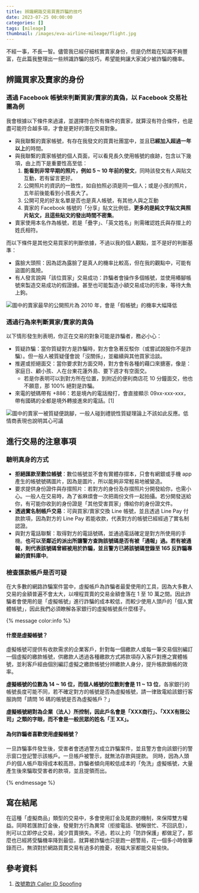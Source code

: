 ```yaml
---
title: 辨識網路交易買賣詐騙的技巧
date: 2023-07-25 00:00:00
categories: []
tags: [mileage]
thumbnail: /images/eva-airline-mileage/flight.jpg
---
```


不經一事，不長一智。儘管我已經仔細核實賣家身份，但是仍然栽在知識不夠豐富，在此篇我整理出一些辨識詐騙的技巧，希望能夠讓大家減少被詐騙的機率。

<!-- more -->

## 辨識買家及賣家的身份


### 透過 Facebook 帳號來判斷買家/賣家的真偽，以 Facebook 交易社團為例

我會根據以下條件來過濾，並選擇符合所有條件的賣家，就算沒有符合條件，也是盡可能符合越多項，才會是更好的潛在交易對象。

* 與我聯繫的賣家帳號，有存在我發文的買賣社團當中，並且**已經加入超過一年以上**的時間。
* 與我聯繫的賣家帳號的個人頁面，可以看見長久使用帳號的痕跡，包含以下幾項，由上而下是重要性高至低：
    1. **能看到非常早期的照片，例如 5 ~ 10 年前的發文**，同時該發文有人與貼文互動，若有留言更好。
    2. 公開照片的資訊的一致性，如自拍照必須是同一個人；或是小孩的照片，五年前後能看到小孩長大了。
    3. 公開可見的好友名單是否也是真人帳號，有其他人與之互動
    4. 賣家的 Facebook 帳號的「分享」貼文比例低，**更多的是純文字貼文與照片貼文，且這些貼文的發出時間不密集**。
* 賣家使用本名作為帳號，若是「疊字」、「英文姓名」則需確認姓氏與存摺上的姓氏相符。

而以下條件是其他交易買家的判斷依據，不過以我的個人觀點，並不是好的判斷基準：

* 露臉大頭照：因為認為露臉了是真人的機率比較高，但在我的觀點中，可能有盜圖的風險。
* 有人發言說與「該位買家」交易成功：詐騙者會操作多個帳號，並使用樁腳帳號來製造交易成功的假證據。甚至也可能製造小額交易成功的形象，等待大魚上鉤。

![圖中的賣家最早的公開照片為 2010 年，會是「假帳號」的機率大幅降低](/images/identify-scammers-in-facebook/facebook-profile-example.png)

### 透過行為來判斷買家/賣家的真偽

以下情形發生則表明，你正在交易的對象可能是詐騙者，務必小心：

* 質疑詐騙：當你質疑對方是詐騙時，對方會急著反駁你（或嘗試說服你不是詐騙）。但一般人被質疑僅會說「沒關係」，並繼續與其他買家洽談。
* 推遲或拒絕面交：當你要求對方面交時，對方會有各種的藉口來搪塞，像是：家庭日、顧小孩、人在台東花蓮外島、要下週才有空面交。
    * 若是你表明可以到對方所在位置，到附近的便利商店花 10 分鐘面交，他也不願意，那 100% 絕對是詐騙。
* 來電的號碼帶有 +886：若是境內的電話撥打，會直接顯示 09xx-xxx-xxx，帶有國碼的全都是境外轉接進來的電話。[1]

![圖中的賣家一被質疑便跳腳，一般人碰到禮貌性質疑理論上不該如此反應。低情商表現也說明其心可議](/images/identify-scammers-in-facebook/scammer-talk.png)

## 進行交易的注意事項

### 驗明真身的方式

* **拒絕匯款至數位帳號**：數位帳號並不會有實體存摺本，只會有網銀或手機 app 產生的帳號號碼圖片，因為是圖片，所以能夠非常輕易地被變造。
* 要求提供身份證件與存摺照片：若對方的身份及存摺照片分開發給你，也需小心。一般人在交易時，為了省麻煩會一次把兩份文件一起拍攝。若分開發送給你，有可能你收到的身份證是「其他受害買家」傳給你的身份證文件。
* **透過實名制帳戶交易**：可與買家/賣家交換 Line 帳號，並且透過 Line Pay 付款款項，因為對方的 Line Pay 若能收款，代表對方的帳號已經經過了實名制認證。
* 與對方電話聯繫：取得對方的電話號碼，並通過電話確定是對方所使用的手機。**也可以至鄰近的派出所讓警方查詢該號碼是否有被「通報」過。若有被通報，則代表該號碼曾經被用於詐騙，並且警方已將該號碼登錄至 165 反詐騙專線的資料庫中**。

### 檢查匯款帳戶是否可疑

在大多數的網路詐騙案件當中，虛擬帳戶為詐騙者最愛使用的工具，因為大多數人交易的金額普遍不會太大，以哩程買賣的交易金額會落在 1 至 10 萬之間。因此詐騙者會使用的是「虛擬帳號」進行詐騙的成本較低，而較少使用人頭戶的「個人實體帳號」，因此我們必須瞭解各家銀行的虛擬帳號長什麼樣子。

{% message color:info %}

#### 什麼是虛擬帳號？

虛擬帳號可提供有收款需求的企業客戶，針對每一個繳款人或每一筆交易個別編訂一個虛擬的繳款帳號，供繳款人透過各種繳款方式將款項存入客戶對應之實體帳號，並利客戶經由個別編訂虛擬之繳款帳號分辨繳款人身分，提升帳款銷帳的效率。

**虛擬帳號的位數為 14 ~ 16 位，而個人帳號的位數則會是 11 ~ 13 位**，各家銀行的帳號長度可能不同，若不確定對方的帳號是否為虛擬帳號，請一律致電給該銀行客服詢問「請問 16 碼的帳號是否為虛擬帳戶？」

**虛擬帳號絕對為企業（法人）所控制，因此戶名會是「XXX商行」、「XXX有限公司」之類的字眼，而不會是一般民眾的姓名「王 XX」。**

#### 為何詐騙者喜歡使用虛擬帳號？

一旦詐騙事件發生後，受害者會透過警方成立詐騙案件，並且警方會向該銀行的警示窗口登記警示該帳戶。一旦帳戶被警示，就無法存款與提款。
同時，因為人頭戶的個人帳戶取得成本較高昂，詐騙者傾向用較低成本的「免洗」虛擬帳號，大量產生後來騙取受害者的款項，並且提領而出。

{% endmessage %}

## 寫在結尾

在這種「虛擬商品」類型的交易中，多會使用訂金及尾款的機制，來保障雙方權益。同時若匯款訂金後，發覺對方行為異常（拒接電話、號稱很忙、不回訊息），則可以立即停止交易，減少買賣損失。不過，若以上的「防詐保護」都做足了，那麼也已經將受騙機率降到最低，就算被詐騙也只是跑一趟警局，花一個多小時做筆錄而已，無須對於網路買賣交易有過多的擔憂，祝福大家都能交易愉快。

## 參考資料

1. [改號欺詐 Caller ID Spoofing](https://zh.wikipedia.org/zh-tw/%E6%94%B9%E5%8F%B7%E6%AC%BA%E8%AF%88)
